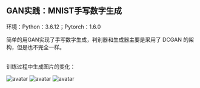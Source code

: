 ## GAN实践：MNIST手写数字生成

环境：Python：3.6.12；Pytorch：1.6.0


简单的用GAN实现了手写数字生成，判别器和生成器主要是采用了 DCGAN 的架构，但是也不完全一样。

<br/>
训练过程中生成图片的变化：

![avatar](https://github.com/KaydenCheung/Deep-Learning/blob/main/ML%20%7C%20DL/GAN_mnist/data/results/0_epoch.png?raw=true)                  ![avatar](https://github.com/KaydenCheung/Deep-Learning/blob/main/ML%20%7C%20DL/GAN_mnist/data/results/3_epoch.png?raw=true)                  ![avatar](https://github.com/KaydenCheung/Deep-Learning/blob/main/ML%20%7C%20DL/GAN_mnist/data/results/9_epoch.png?raw=true)